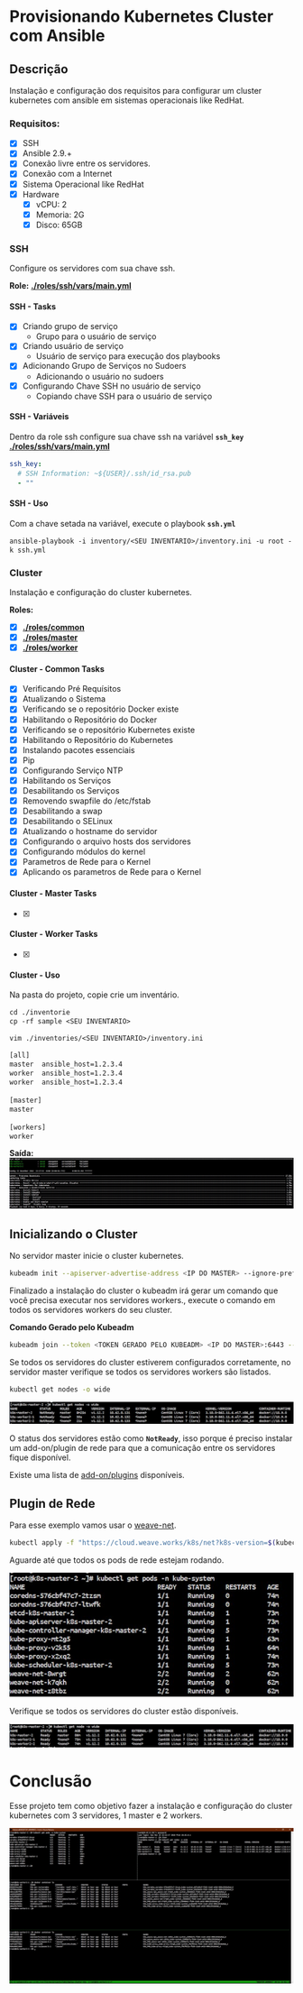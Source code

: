 # Provisionando Kubernetes Cluster com Ansible

## **Descrição**

Instalação e configuração dos requisitos para configurar um cluster kubernetes com ansible em sistemas operacionais like RedHat.

### **Requisitos:**

 - [x] SSH
 - [x] Ansible 2.9.+
 - [x] Conexão livre entre os servidores.
 - [x] Conexão com a Internet
 - [x] Sistema Operacional like RedHat
 - [x] Hardware
   - [x] vCPU: 2
   - [x] Memoria: 2G
   - [x] Disco: 65GB

### **SSH**

Configure os servidores com sua chave ssh.

**Role:** **[./roles/ssh/vars/main.yml](./roles/ssh/vars/main.yml)**

#### **SSH - Tasks**

- [x] Criando grupo de serviço
	- Grupo para o usuário de serviço
- [x] Criando usuário de serviço
	- Usuário de serviço para execução dos playbooks
- [x] Adicionando Grupo de Serviços no Sudoers
	- Adicionando o usuário no sudoers
- [x] Configurando Chave SSH no usuário de serviço
	- Copiando chave SSH para o usuário de serviço

#### **SSH - Variáveis**

Dentro da role ssh configure sua chave ssh na variável **```ssh_key```** **[./roles/ssh/vars/main.yml](./roles/ssh/vars/main.yml)**

```yaml
ssh_key:
  # SSH Information: ~${USER}/.ssh/id_rsa.pub
  - ""
```

#### **SSH - Uso**

Com a chave setada na variável, execute o playbook **```ssh.yml```**

```shell
ansible-playbook -i inventory/<SEU INVENTARIO>/inventory.ini -u root -k ssh.yml
```

### **Cluster**

Instalação e configuração do cluster kubernetes.

**Roles:**
- [x] **[./roles/common](./roles/common)**
- [x] **[./roles/master](./roles/master)**
- [x] **[./roles/worker](./roles/worker)**

#### **Cluster - Common Tasks**

- [x] Verificando Pré Requísitos
- [x] Atualizando o Sistema
- [x] Verificando se o repositório Docker existe
- [x] Habilitando o Repositório do Docker
- [x] Verificando se o repositório Kubernetes existe
- [x] Habilitando o Repositório do Kubernetes
- [x] Instalando pacotes essenciais
- [x] Pip
- [x] Configurando Serviço NTP
- [x] Habilitando os Serviços
- [x] Desabilitando os Serviços
- [x] Removendo swapfile do /etc/fstab
- [x] Desabilitando a swap
- [x] Desabilitando o SELinux
- [x] Atualizando o hostname do servidor
- [x] Configurando o arquivo hosts dos servidores
- [x] Configurando módulos do kernel
- [x] Parametros de Rede para o Kernel
- [x] Aplicando os parametros de Rede para o Kernel

#### **Cluster - Master Tasks**

- [x] 

#### **Cluster - Worker Tasks**

- [x] 

#### **Cluster - Uso**

Na pasta do projeto, copie crie um inventário.

```shell
cd ./inventorie
cp -rf sample <SEU INVENTARIO>
```

```shell
vim ./inventories/<SEU INVENTARIO>/inventory.ini
```

```shell
[all]
master	ansible_host=1.2.3.4
worker	ansible_host=1.2.3.4
worker	ansible_host=1.2.3.4

[master]
master

[workers]
worker
```



**Saída:**
![](/docs/images/img1.jpg)


## **Inicializando o Cluster**

No servidor master inicie o cluster kubernetes.

 ```bash
 kubeadm init --apiserver-advertise-address <IP DO MASTER> --ignore-preflight-errors=all
 ```
Finalizado a instalação do cluster o kubeadm irá gerar um comando que você precisa executar nos servidores workers., execute o comando em todos os servidores workers do seu cluster.
 
 **Comando Gerado pelo Kubeadm**
 ```bash
 kubeadm join --token <TOKEN GERADO PELO KUBEADM> <IP DO MASTER>:6443 --discovery-token-ca-cert-hash sha256:<HASH GERADO PELO KUBEADM> --ignore-preflight-errors=all
 ```

Se todos os servidores do cluster estiverem configurados corretamente, no servidor master
verifique se todos os servidores workers são listados.

```bash
kubectl get nodes -o wide
```

![](/docs/images/img2.jpg)

O status dos servidores estão como **```NotReady```**, isso porque é preciso instalar um add-on/plugin de rede para que a comunicação entre os servidores fique disponível.

Existe uma lista de [add-on/plugins](https://kubernetes.io/docs/concepts/cluster-administration/addons/#networking-and-network-policy) disponíveis.

 ## **Plugin de Rede**

Para esse exemplo vamos usar o [weave-net](https://www.weave.works/docs/net/latest/kubernetes/kube-addon/).

```bash
kubectl apply -f "https://cloud.weave.works/k8s/net?k8s-version=$(kubectl version | base64 | tr -d '\n')"
```

Aguarde até que todos os pods de rede estejam rodando.

![](/docs/images/img3.jpg)

Verifique se todos os servidores do cluster estão disponíveis.

![](/docs/images/img4.jpg)


# **Conclusão**

Esse projeto tem como objetivo fazer a instalação e configuração do cluster kubernetes com 3 servidores,
1 master e 2 workers.

![](/docs/images/img5.jpg)
